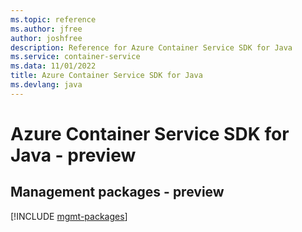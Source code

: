 ```yaml
---
ms.topic: reference
ms.author: jfree
author: joshfree
description: Reference for Azure Container Service SDK for Java
ms.service: container-service
ms.data: 11/01/2022
title: Azure Container Service SDK for Java
ms.devlang: java
---
```

# Azure Container Service SDK for Java - preview

## Management packages - preview
[!INCLUDE [mgmt-packages](container-service-mgmt-index.md)]